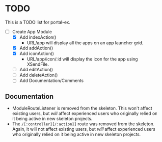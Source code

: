 # TODO

This is a TODO list for portal-ex.

- [ ] Create App Module
    - [x] Add indexAction()
        - URL/app will display all the apps on an app launcher grid.
    - [x] Add addAction()
    - [x] Add iconAction()
        - URL/app/icon/:id will display the icon for the app using XSendFile.
    - [ ] Add editAction()
    - [ ] Add deleteAction()
    - [ ] Add Documentation/Comments

## Documentation

- ModuleRouteListener is removed from the skeleton. This won't affect existing
  users, but *will* affect experienced users who originally relied on it being
  active in new skeleton projects.
- The `/[:controller][/:action]]` route was removed from the skeleton. Again, it
  will not affect existing users, but *will* affect experienced users who
  originally relied on it being active in new skeleton projects.
